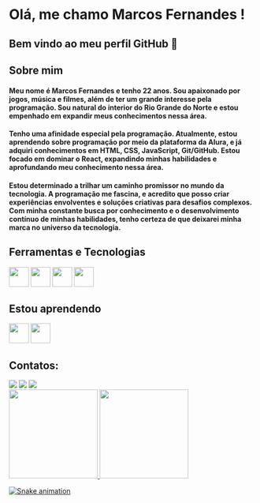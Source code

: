 # Olá, me chamo Marcos Fernandes ! 
## Bem vindo ao meu perfil GitHub 👋

## Sobre mim

#### Meu nome é Marcos Fernandes e tenho 22 anos. Sou apaixonado por jogos, música e filmes, além de ter um grande interesse pela programação. Sou natural do interior do Rio Grande do Norte e estou empenhado em expandir meus conhecimentos nessa área.

#### Tenho uma afinidade especial pela programação. Atualmente, estou aprendendo sobre programação por meio da plataforma da Alura, e já adquiri conhecimentos em HTML, CSS, JavaScript, Git/GitHub. Estou focado em dominar o React, expandindo minhas habilidades e aprofundando meu conhecimento nessa área.

#### Estou determinado a trilhar um caminho promissor no mundo da tecnologia. A programação me fascina, e acredito que posso criar experiências envolventes e soluções criativas para desafios complexos. Com minha constante busca por conhecimento e o desenvolvimento contínuo de minhas habilidades, tenho certeza de que deixarei minha marca no universo da tecnologia.

## Ferramentas e Tecnologias

<img src="https://cdn.jsdelivr.net/gh/devicons/devicon/icons/html5/html5-original.svg" width= "40" height= "40"/> <img src="https://cdn.jsdelivr.net/gh/devicons/devicon/icons/css3/css3-original.svg" width= "40" height= "40"/> <img src="https://cdn.jsdelivr.net/gh/devicons/devicon/icons/git/git-original.svg" width="40" height="40"/> <img src="https://cdn.jsdelivr.net/gh/devicons/devicon/icons/javascript/javascript-plain.svg" width="40" height="40"/>

## Estou aprendendo

<img src="https://cdn.jsdelivr.net/gh/devicons/devicon/icons/react/react-original.svg" width= "40" height= "40"/> <img src="https://cdn.jsdelivr.net/gh/devicons/devicon/icons/nextjs/nextjs-original.svg" width= "40" height= "40"/>

## Contatos:

<div>
<a href="https://www.instagram.com/marc0s_v1ni/" target="_blank"><img src="https://img.shields.io/badge/-Instagram-%23E4405F?style=for-the-badge&logo=instagram&logoColor=white" target="_blank"></a>
<a href = "mailto:marcosvini1979.mv@gmail.com"><img src="https://img.shields.io/badge/Gmail-D14836?style=for-the-badge&logo=gmail&logoColor=white" target="_blank"></a>
<a href="https://www.linkedin.com/in/marcos-vinicius-11b553268/" target="_blank"><img src="https://img.shields.io/badge/-LinkedIn-%230077B5?style=for-the-badge&logo=linkedin&logoColor=white" target="_blank"></a>   
</div>

<div>
<a href="https://github.com/marc0sfernandes">
<img height="180em" src="https://github-readme-stats.vercel.app/api/top-langs/?username=marc0sfernandes&layout=compact&langs_count=7&theme=dracula"/>
<img height="180em" src="https://github-readme-stats.vercel.app/api?username=marc0sfernandes&show_icons=true&theme=dracula&include_all_commits=true&count_private=true"/>
</div>

![Snake animation](https://github.com/marc0sfernandes/marc0sfernandes/blob/output/github-contribution-grid-snake.svg)

          

          
        


